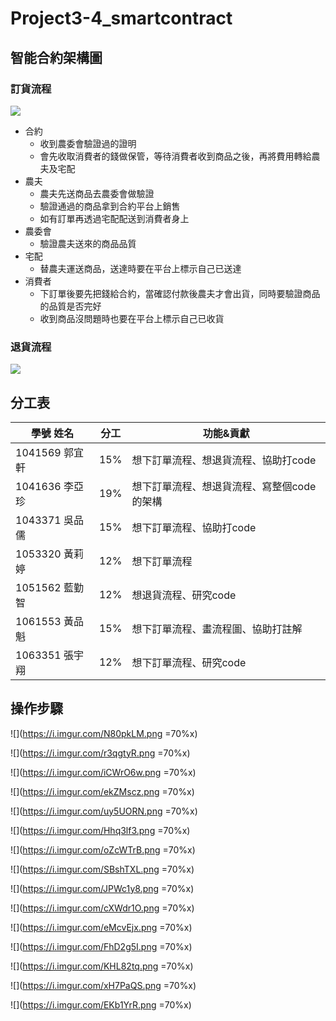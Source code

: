 # Project3-4_smartcontract

## 智能合約架構圖
### 訂貨流程
![](https://i.imgur.com/GXk5hL4.png)
* 合約
  * 收到農委會驗證過的證明
  * 會先收取消費者的錢做保管，等待消費者收到商品之後，再將費用轉給農夫及宅配
* 農夫
  * 農夫先送商品去農委會做驗證
  * 驗證通過的商品拿到合約平台上銷售
  * 如有訂單再透過宅配配送到消費者身上
* 農委會
  * 驗證農夫送來的商品品質
* 宅配
  * 替農夫運送商品，送達時要在平台上標示自己已送達
* 消費者
  * 下訂單後要先把錢給合約，當確認付款後農夫才會出貨，同時要驗證商品的品質是否完好
  * 收到商品沒問題時也要在平台上標示自己已收貨

### 退貨流程
![](https://i.imgur.com/xnOQmmo.png)

## 分工表

學號   姓名	   |	分工    |	功能&貢獻
| -------------- | ------ | ------------------------- |
1041569 郭宜軒	   |	15%	|	想下訂單流程、想退貨流程、協助打code
1041636 李亞珍	   |	19% |	想下訂單流程、想退貨流程、寫整個code的架構
1043371 吳品儒	   |	15%	|	想下訂單流程、協助打code
1053320 黃莉婷	   |	12%	|	想下訂單流程
1051562 藍勤智	   |	12%	|	想退貨流程、研究code
1061553 黃品魁	   |	15%	|	想下訂單流程、畫流程圖、協助打註解
1063351 張宇翔	   |	12%	|	想下訂單流程、研究code

## 操作步驟


![](https://i.imgur.com/N80pkLM.png =70%x)

![](https://i.imgur.com/r3qgtyR.png =70%x)

![](https://i.imgur.com/iCWrO6w.png =70%x)

![](https://i.imgur.com/ekZMscz.png =70%x)

![](https://i.imgur.com/uy5UORN.png =70%x)

![](https://i.imgur.com/Hhq3lf3.png =70%x)

![](https://i.imgur.com/oZcWTrB.png =70%x)

![](https://i.imgur.com/SBshTXL.png =70%x)

![](https://i.imgur.com/JPWc1y8.png =70%x)

![](https://i.imgur.com/cXWdr1O.png =70%x)

![](https://i.imgur.com/eMcvEjx.png =70%x)

![](https://i.imgur.com/FhD2g5I.png =70%x)

![](https://i.imgur.com/KHL82tq.png =70%x)

![](https://i.imgur.com/xH7PaQS.png =70%x)

![](https://i.imgur.com/EKb1YrR.png =70%x)
